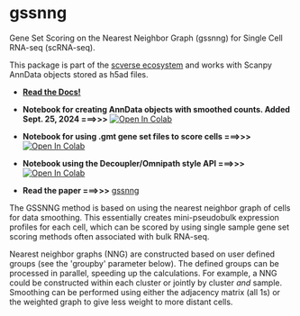 # gssnng
Gene Set Scoring on the Nearest Neighbor Graph (gssnng) for Single Cell RNA-seq (scRNA-seq).


This package is part of the [scverse ecosystem](https://scverse.org/packages/#ecosystem) and works with Scanpy AnnData objects stored as h5ad files.

  *  **[Read the Docs!](https://gssnng.readthedocs.io/en/latest/)**

  * **Notebook for creating AnnData objects with smoothed counts. Added Sept. 25, 2024 ===>>>**  [![Open In Colab](https://colab.research.google.com/assets/colab-badge.svg)](https://colab.research.google.com/github/IlyaLab/gssnng/blob/main/notebooks/gssnng_data_smoothing.ipynb)

  * **Notebook for using .gmt gene set files to score cells ===>>>**  [![Open In Colab](https://colab.research.google.com/assets/colab-badge.svg)](https://colab.research.google.com/github/IlyaLab/gssnng/blob/main/notebooks/gssnng_quick_start.ipynb)

  * **Notebook using the Decoupler/Omnipath style API ===>>>** [![Open In Colab](https://colab.research.google.com/assets/colab-badge.svg)](https://colab.research.google.com/github/IlyaLab/gssnng/blob/main/notebooks/Scoring_PBMC_data_with_the_GSSNNG_decoupleR_API.ipynb)

  * **Read the paper ===>>>** [gssnng](https://academic.oup.com/bioinformaticsadvances/article/3/1/vbad150/7321111?login=false)

The GSSNNG method is based on using the nearest neighbor graph of cells for data smoothing. This essentially creates 
mini-pseudobulk expression profiles for each cell, which can be scored by using single sample gene set scoring 
methods often associated with bulk RNA-seq. 

Nearest neighbor graphs (NNG) are constructed based on user defined groups (see the 'groupby' parameter below). 
The defined groups can be processed in parallel, speeding up the calculations. For example, a NNG could be 
constructed within each cluster or jointly by cluster *and* sample. Smoothing can be performed using either the 
adjacency matrix (all 1s) or the weighted graph to give less weight to more distant cells.
